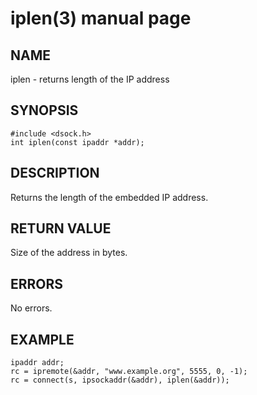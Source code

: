 # iplen(3) manual page

## NAME

iplen - returns length of the IP address

## SYNOPSIS

```
#include <dsock.h>
int iplen(const ipaddr *addr);
```

## DESCRIPTION

Returns the length of the embedded IP address.

## RETURN VALUE

Size of the address in bytes.

## ERRORS

No errors.

## EXAMPLE

```
ipaddr addr;
rc = ipremote(&addr, "www.example.org", 5555, 0, -1);
rc = connect(s, ipsockaddr(&addr), iplen(&addr));
```

